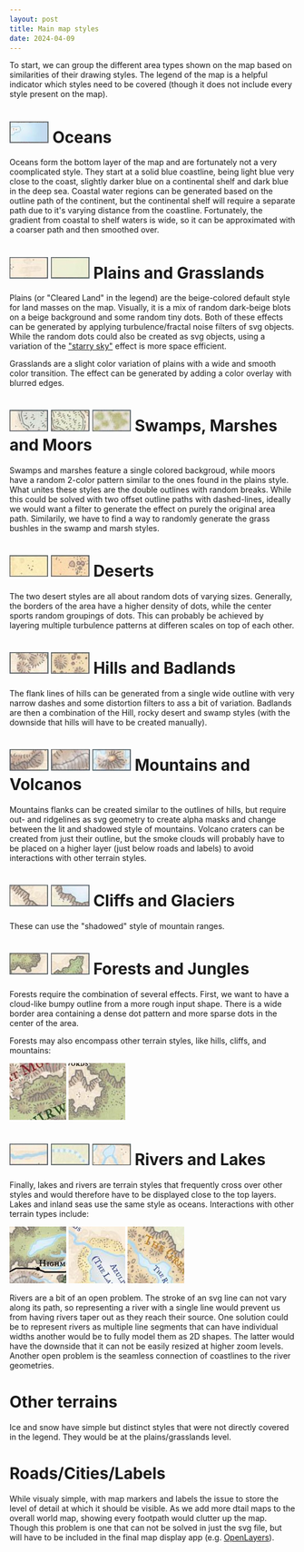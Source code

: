 ```yaml
---
layout: post
title: Main map styles
date: 2024-04-09
---
```

To start, we can group the different area types shown on the map based on similarities of their drawing styles. The legend of the map is a helpful indicator which styles need to be covered (though it does not include every style present on the map). 

# <img src="https://raw.githubusercontent.com/jonovotny/vectorized-realms/gh-pages/images/legend/Oceans.PNG" /> Oceans

Oceans form the bottom layer of the map and are fortunately not a very coomplicated style. They start at a solid blue coastline, being light blue very close to the coast, slightly darker blue on a continental shelf and dark blue in the deep sea.
Coastal water regions can be generated based on the outline path of the continent, but the continental shelf will require a separate path due to it's varying distance from the coastline. Fortunately, the gradient from coastal to shelf waters is wide, so it can be approximated with a coarser path and then smoothed over.

# <img src="https://raw.githubusercontent.com/jonovotny/vectorized-realms/gh-pages/images/legend/Plains.PNG" /> Plains and Grasslands

Plains (or "Cleared Land" in the legend) are the beige-colored default style for land masses on the map. Visually, it is a mix of random dark-beige blots on a beige background and some random tiny dots. Both of these effects can be generated by applying turbulence/fractal noise filters of svg objects. While the random dots could also be created as svg objects, using a variation of the ["starry sky"](https://css-tricks.com/creating-patterns-with-svg-filters/#aa-starry-sky) effect is more space efficient.

Grasslands are a slight color variation of plains with a wide and smooth color transition. The effect can be generated by adding a color overlay with blurred edges.

# <img src="https://raw.githubusercontent.com/jonovotny/vectorized-realms/gh-pages/images/legend/Swamps.PNG" /> Swamps, Marshes and Moors

Swamps and marshes feature a single colored backgroud, while moors have a random 2-color pattern similar to the ones found in the plains style. What unites these styles are the double outlines with random breaks. While this could be solved with two offset outline paths with dashed-lines, ideally we would want a filter to generate the effect on purely the original area path. Similarily, we have to find a way to randomly generate the grass bushles in the swamp and marsh styles.

# <img src="https://raw.githubusercontent.com/jonovotny/vectorized-realms/gh-pages/images/legend/Deserts.PNG" /> Deserts

The two desert styles are all about random dots of varying sizes. Generally, the borders of the area have a higher density of dots, while the center sports random groupings of dots. This can probably be achieved by layering multiple turbulence patterns at differen scales on top of each other.

# <img src="https://raw.githubusercontent.com/jonovotny/vectorized-realms/gh-pages/images/legend/Hills.PNG" /> Hills and Badlands

The flank lines of hills can be generated from a single wide outline with very narrow dashes and some distortion filters to ass a bit of variation. Badlands are then a combination of the Hill, rocky desert and swamp styles (with the downside that hills will have to be created manually). 

# <img src="https://raw.githubusercontent.com/jonovotny/vectorized-realms/gh-pages/images/legend/Mountains.PNG" /> Mountains and Volcanos

Mountains flanks can be created similar to the outlines of hills, but require out- and ridgelines as svg geometry to create alpha masks and change between the lit and shadowed style of mountains. Volcano craters can be created from just their outline, but the smoke clouds will probably have to be placed on a higher layer (just below roads and labels) to avoid interactions with other terrain styles.

# <img src="https://raw.githubusercontent.com/jonovotny/vectorized-realms/gh-pages/images/legend/Cliffs.PNG" /> Cliffs and Glaciers

These can use the "shadowed" style of mountain ranges.

# <img src="https://raw.githubusercontent.com/jonovotny/vectorized-realms/gh-pages/images/legend/Forests.PNG" /> Forests and Jungles

Forests require the combination of several effects. First, we want to have a cloud-like bumpy outline from a more rough input shape. There is a wide border area containing a dense dot pattern and more sparse dots in the center of the area.

Forests may also encompass other terrain styles, like hills, cliffs, and mountains:

<img src="https://raw.githubusercontent.com/jonovotny/vectorized-realms/gh-pages/images/legend/ForestHills.PNG" />  <img src="https://raw.githubusercontent.com/jonovotny/vectorized-realms/gh-pages/images/legend/ForestCliffs.PNG" />

# <img src="https://raw.githubusercontent.com/jonovotny/vectorized-realms/gh-pages/images/legend/Rivers.PNG" /> Rivers and Lakes

Finally, lakes and rivers are terrain styles that frequently cross over other styles and would therefore have to be displayed close to the top layers. Lakes and inland seas use the same style as oceans. Interactions with other terrain types include:

<img src="https://raw.githubusercontent.com/jonovotny/vectorized-realms/gh-pages/images/legend/ForestLake.PNG" />  <img src="https://raw.githubusercontent.com/jonovotny/vectorized-realms/gh-pages/images/legend/DesertLake.PNG" />  <img src="https://raw.githubusercontent.com/jonovotny/vectorized-realms/gh-pages/images/legend/BadlandsLake.PNG" />

Rivers are a bit of an open problem. The stroke of an svg line can not vary along its path, so representing a river with a single line would prevent us from having rivers taper out as they reach their source. One solution could be to represent rivers as multiple line segments that can have individual widths another would be to fully model them as 2D shapes. The latter would have the downside that it can not be easily resized at higher zoom levels. Another open problem is the seamless connection of coastlines to the river geometries. 

# Other terrains

Ice and snow have simple but distinct styles that were not directly covered in the legend. They would be at the plains/grasslands level.

# Roads/Cities/Labels

While visualy simple, with map markers and labels the issue to store the level of detail at which it should be visible. As we add more dtail maps to the overall world map, showing every footpath would clutter up the map. Though this problem is one that can not be solved in just the svg file, but will have to be included in the final map display app (e.g. [OpenLayers](https://openlayers.org/)).